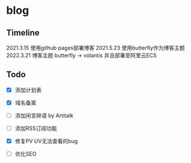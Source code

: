 # blog
## Timeline
2021.3.15 使用github pages部署博客
2021.5.23 使用butterfly作为博客主题
2022.3.21 博客主题 butterfly -> volantis 并且部署至阿里云ECS

## Todo
- [x] 添加计划表
- [x] 域名备案
- [ ] 添加闲言碎语 by Artitalk
- [ ] 添加RSS订阅功能
- [x] 修复PV UV无法查看的bug
- [ ] 优化SEO

